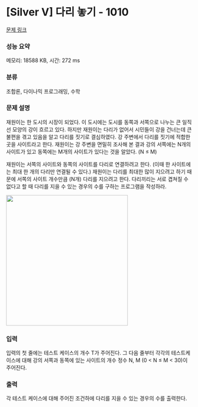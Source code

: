 # [Silver V] 다리 놓기 - 1010 

[문제 링크](https://www.acmicpc.net/problem/1010) 

### 성능 요약

메모리: 18588 KB, 시간: 272 ms

### 분류

조합론, 다이나믹 프로그래밍, 수학

### 문제 설명

<p>재원이는 한 도시의 시장이 되었다. 이 도시에는 도시를 동쪽과 서쪽으로 나누는 큰 일직선 모양의 강이 흐르고 있다. 하지만 재원이는 다리가 없어서 시민들이 강을 건너는데 큰 불편을 겪고 있음을 알고 다리를 짓기로 결심하였다. 강 주변에서 다리를 짓기에 적합한 곳을 사이트라고 한다. 재원이는 강 주변을 면밀히 조사해 본 결과 강의 서쪽에는 N개의 사이트가 있고 동쪽에는 M개의 사이트가 있다는 것을 알았다. (N ≤ M)</p>

<p>재원이는 서쪽의 사이트와 동쪽의 사이트를 다리로 연결하려고 한다. (이때 한 사이트에는 최대 한 개의 다리만 연결될 수 있다.) 재원이는 다리를 최대한 많이 지으려고 하기 때문에 서쪽의 사이트 개수만큼 (N개) 다리를 지으려고 한다. 다리끼리는 서로 겹쳐질 수 없다고 할 때 다리를 지을 수 있는 경우의 수를 구하는 프로그램을 작성하라.</p>

<p><img alt="" src="https://www.acmicpc.net/upload/201003/pic1.JPG" style="height:353px; width:329px"></p>

### 입력 

 <p>입력의 첫 줄에는 테스트 케이스의 개수 T가 주어진다. 그 다음 줄부터 각각의 테스트케이스에 대해 강의 서쪽과 동쪽에 있는 사이트의 개수 정수 N, M (0 < N ≤ M < 30)이 주어진다.</p>

### 출력 

 <p>각 테스트 케이스에 대해 주어진 조건하에 다리를 지을 수 있는 경우의 수를 출력한다.</p>

